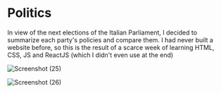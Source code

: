 # Politics
In view of the next elections of the Italian Parliament, I decided to summarize each party's policies and compare them. I had never built a website before, so this is the result of a scarce week of learning HTML, CSS, JS and ReactJS (which I didn't even use at the end)


![Screenshot (25)](https://user-images.githubusercontent.com/43955533/182474954-80a67f4f-d74c-4462-aacb-d3bd86de72f4.png)


![Screenshot (26)](https://user-images.githubusercontent.com/43955533/182475088-c86db7d4-e0c9-4f4f-b063-34912bdb6c4a.png)

